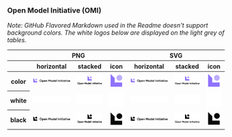 ### Open Model Initiative (OMI)

*Note: GitHub Flavored Markdown used in the Readme doesn't support background colors. The white logos below are displayed on the light grey of tables.*

<table class="logos-table">
	<thead>
		<tr>
			<th></th>
			<th colspan="3">PNG</th>
			<th colspan="3">SVG</th>
		</tr>
		<tr>
			<th></th>
			<th>horizontal</th>
			<th>stacked</th>
			<th>icon</th>
			<th>horizontal</th>
			<th>stacked</th>
			<th>icon</th>
		</tr>
	</thead>	
    <tbody>
		<tr>
			<th>color</th>
			<td><a href="horizontal/color/OpenModelInitiative_horizontal-color.png" download><img src="horizontal/color/OpenModelInitiative_horizontal-color.png" width="200"></a></td>
			<td><a href="stacked/color/OpenModelInitiative_stacked-color.png" download><img src="stacked/color/OpenModelInitiative_stacked-color.png" width="95"></a></td>
			<td><a href="icon/color/OpenModelInitiative_icon-color.png" download><img src="icon/color/OpenModelInitiative_icon-color.png" width="75"></a></td>
			<td><a href="horizontal/color/OpenModelInitiative_horizontal-color.svg" download><img src="horizontal/color/OpenModelInitiative_horizontal-color.svg" width="200"></a></td>
			<td><a href="stacked/color/OpenModelInitiative_stacked-color.svg" download><img src="stacked/color/OpenModelInitiative_stacked-color.svg" width="95"></a></td>
			<td><a href="icon/color/OpenModelInitiative_icon-color.png" download><img src="icon/color/OpenModelInitiative_icon-color.png" width="75"></a></td>
		</tr>
		<tr>
			<th>white</th>
			<td><a href="horizontal/white/OpenModelInitiative_horizontal-white.png" download><img src="horizontal/white/OpenModelInitiative_horizontal-white.png" width="200"></a></td>
			<td><a href="stacked/white/OpenModelInitiative_stacked-white.png" download><img src="stacked/white/OpenModelInitiative_stacked-white.png" width="95"></a></td>
			<td><a href="icon/white/OpenModelInitiative_icon-white.png" download><img src="icon/white/OpenModelInitiative_icon-white.png" width="75"></a></td>
			<td><a href="horizontal/white/OpenModelInitiative_horizontal-white.svg" download><img src="horizontal/white/OpenModelInitiative_horizontal-white.svg" width="200"></a></td>
			<td><a href="stacked/white/OpenModelInitiative_stacked-white.svg" download><img src="stacked/white/OpenModelInitiative_stacked-white.svg" width="95"></a></td>
			<td><a href="icon/white/OpenModelInitiative_icon-white.svg" download><img src="icon/white/OpenModelInitiative_icon-white.svg" width="75"></a></td>
		</tr>
		<tr>
			<th>black</th>
			<td><a href="horizontal/black/OpenModelInitiative_horizontal-black.png" download><img src="horizontal/black/OpenModelInitiative_horizontal-black.png" width="200"></a></td>
			<td><a href="stacked/black/OpenModelInitiative_stacked-black.png" download><img src="stacked/black/OpenModelInitiative_stacked-black.png" width="95"></a></td>
			<td><a href="icon/black/OpenModelInitiative_icon-black.png" download><img src="icon/black/OpenModelInitiative_icon-black.png" width="75"></a></td>
			<td><a href="horizontal/black/OpenModelInitiative_horizontal-black.svg" download><img src="horizontal/black/OpenModelInitiative_horizontal-black.svg" width="200"></a></td>
			<td><a href="stacked/black/OpenModelInitiative_stacked-black.svg" download><img src="stacked/black/OpenModelInitiative_stacked-black.svg" width="95"></a></td>
			<td><a href="icon/black/OpenModelInitiative_icon-black.svg" download><img src="icon/black/OpenModelInitiative_icon-black.svg" width="75"></a></td>
		</tr>
	</tbody>	
</table>

